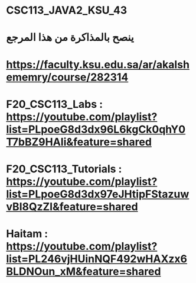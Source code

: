 # CSC113_JAVA2_KSU_43
# ينصح بالمذاكرة من هذا المرجع
# https://faculty.ksu.edu.sa/ar/akalshememry/course/282314
# F20_CSC113_Labs : https://youtube.com/playlist?list=PLpoeG8d3dx96L6kgCk0qhY0T7bBZ9HAIi&feature=shared
# F20_CSC113_Tutorials : https://youtube.com/playlist?list=PLpoeG8d3dx97eJHtipFStazuwvBI8QzZI&feature=shared
# Haitam : https://youtube.com/playlist?list=PL246vjHUinNQF492wHAXzx6BLDNOun_xM&feature=shared
